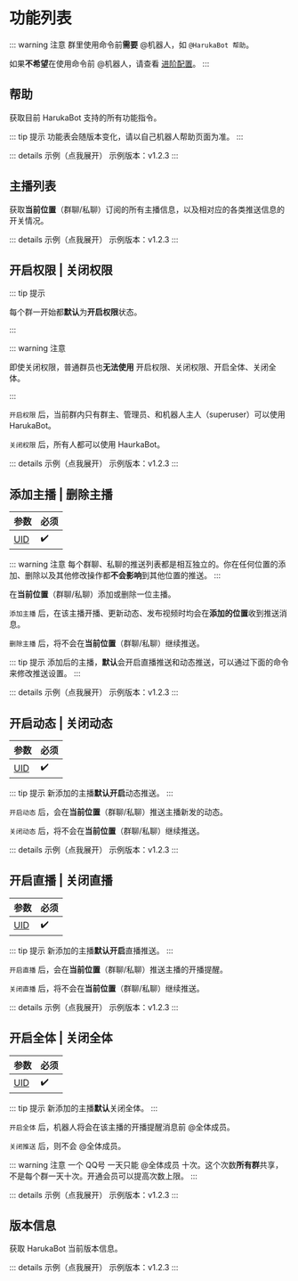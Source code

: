 # 功能列表

::: warning 注意
群里使用命令前**需要** @机器人，如 `@HarukaBot 帮助`。

如果**不希望**在使用命令前 @机器人，请查看 [进阶配置](./settings)。
:::

## 帮助

获取目前 HarukaBot 支持的所有功能指令。

::: tip 提示
功能表会随版本变化，请以自己机器人帮助页面为准。
:::

<ClientOnly>
  ::: details 示例（点我展开）
  示例版本：v1.2.3
  <Messenger :messages="[
      { position: 'right', msg: '<a>@HarukaBot</a> 帮助' }, 
      { position: 'left', msg: 'DD机目前支持的功能有：\n\n主播列表\n开启权限\n关闭权限\n添加主播 uid\n删除主播 uid\n开启动态 uid\n关闭动态 uid\n开启直播 uid\n关闭直播 uid\n开启全体 uid\n关闭全体 uid\n版本信息\n\n命令中的uid需要替换为对应主播的uid，注意是uid不是直播间id\n\n群聊默认开启权限，只有管理员或机器人主人才能触发指令\n\n所有群聊/私聊的推送都是分开的，在哪里添加就只会在哪里推送' }
      ]"/>
  :::
</ClientOnly>

## 主播列表

获取**当前位置**（群聊/私聊）订阅的所有主播信息，以及相对应的各类推送信息的开关情况。

<ClientOnly>
  ::: details 示例（点我展开）
  示例版本：v1.2.3
  <Messenger :messages="[
      { position: 'right', msg: '<a>@HarukaBot</a> 主播列表' },
      { position: 'left', msg: '以下为当前的订阅列表：\n\n【白神遥Haruka】直播推送：开，动态推送：开（477332594）\n【SK_415】直播推送：开，动态推送：关（10352806）' }
      ]"/>
  :::
</ClientOnly>

## 开启权限 | 关闭权限

::: tip 提示

每个群一开始都**默认**为**开启权限**状态。

:::

::: warning 注意

即使关闭权限，普通群员也**无法使用** 开启权限、关闭权限、开启全体、关闭全体。

:::

`开启权限` 后，当前群内只有群主、管理员、和机器人主人（superuser）可以使用 HarukaBot。

`关闭权限` 后，所有人都可以使用 HaurkaBot。

<ClientOnly>
  ::: details 示例（点我展开）
  示例版本：v1.2.3
  <Messenger :messages="[
      { position: 'right', msg: '<a>@HarukaBot</a> 开启权限' },
      { position: 'left', msg: '已开启权限，只有管理员才能使用' },
      { position: 'right', msg: '<a>@HarukaBot</a> 关闭权限' },
      { position: 'left', msg: '已关闭权限，所有人都能使用' }
      ]"/>
  :::
</ClientOnly>

## 添加主播 | 删除主播

|参数|必须|
|--|--|
|[UID](./faq.md#如何查看别人的-uid)|:heavy_check_mark:|

::: warning 注意
每个群聊、私聊的推送列表都是相互独立的。你在任何位置的添加、删除以及其他修改操作都**不会影响**到其他位置的推送。
:::

在**当前位置**（群聊/私聊）添加或删除一位主播。

`添加主播` 后，在该主播开播、更新动态、发布视频时均会在**添加的位置**收到推送消息。

`删除主播` 后，将不会在**当前位置**（群聊/私聊）继续推送。

::: tip 提示
添加后的主播，**默认**会开启直播推送和动态推送，可以通过下面的命令来修改推送设置。
:::

<ClientOnly>
  ::: details 示例（点我展开）
  示例版本：v1.2.3
  <Messenger :messages="[
      { position: 'right', msg: '<a>@HarukaBot</a> 添加主播 477332594' },
      { position: 'left', msg: '已添加 白神遥Haruka（477332594）' },
      { position: 'right', msg: '<a>@HarukaBot</a> 删除主播 10352806' },
      { position: 'left', msg: '已删除 SK_415（10352806）' }
      ]"/>
  :::
</ClientOnly>

## 开启动态 | 关闭动态

|参数|必须|
|--|--|
|[UID](./faq.md#如何查看别人的-uid)|:heavy_check_mark:|

::: tip 提示
新添加的主播**默认开启**动态推送。
:::

`开启动态` 后，会在**当前位置**（群聊/私聊）推送主播新发的动态。

`关闭动态` 后，将不会在**当前位置**（群聊/私聊）继续推送。

<ClientOnly>
  ::: details 示例（点我展开）
  示例版本：v1.2.3
  <Messenger :messages="[
      { position: 'right', msg: '<a>@HarukaBot</a> 开启动态 477332594' },
      { position: 'left', msg: '已开启动态，白神遥Haruka（477332594）' },
      { position: 'right', msg: '<a>@HarukaBot</a> 关闭动态 10352806' },
      { position: 'left', msg: '已关闭动态，SK_415（10352806）' },
      { position: 'left', msg: '白神遥Haruka转发了一条动态：\n\n传送门→<a href=&quot;https://t.bilibili.com/455707574981546955&quot; target=&quot;_blank&quot;>https://t.bilibili.com/455707574981546955</a>\n<img src=&quot;/dynamic-example.png&quot;/>' }
      ]"/>
  :::
</ClientOnly>

## 开启直播 | 关闭直播

|参数|必须|
|--|--|
|[UID](./faq.md#如何查看别人的-uid)|:heavy_check_mark:|

::: tip 提示
新添加的主播**默认开启**直播推送。
:::

`开启直播` 后，会在**当前位置**（群聊/私聊）推送主播的开播提醒。

`关闭直播` 后，将不会在**当前位置**（群聊/私聊）继续推送。

<ClientOnly>
  ::: details 示例（点我展开）
  示例版本：v1.2.3
  <Messenger :messages="[
      { position: 'right', msg: '<a>@HarukaBot</a> 开启直播 477332594' },
      { position: 'left', msg: '已开启直播，白神遥Haruka（477332594）' },
      { position: 'right', msg: '<a>@HarukaBot</a> 关闭直播 10352806' },
      { position: 'left', msg: '已关闭直播，SK_415（10352806）' },
      { position: 'left', msg: '白神遥Haruka 开播啦！\n\n海豹学歌！耶耶耶\n传送门→<a href=&quot;https://live.bilibili.com/21652717&quot; target=&quot;_blank&quot;>https://live.bilibili.com/21652717</a>\n<img src=&quot;/live-example.jpg&quot;/>' }
      ]"/>
  :::
</ClientOnly>

## 开启全体 | 关闭全体

|参数|必须|
|--|--|
|[UID](./faq.md#如何查看别人的-uid)|:heavy_check_mark:|

::: tip 提示
新添加的主播**默认**关闭全体。
:::

`开启全体` 后，机器人将会在该主播的开播提醒消息前 @全体成员。

`关闭推送` 后，则不会 @全体成员。

::: warning 注意
一个 QQ号 一天只能 @全体成员 十次。这个次数**所有群**共享，不是每个群一天十次。开通会员可以提高次数上限。
:::

<ClientOnly>
  ::: details 示例（点我展开）
  示例版本：v1.2.3
  <Messenger :messages="[
      { position: 'right', msg: '<a>@HarukaBot</a> 开启全体 477332594' },
      { position: 'left', msg: '已开启全体，白神遥Haruka（477332594）' },
      { position: 'right', msg: '<a>@HarukaBot</a> 关闭全体 10352806' },
      { position: 'left', msg: '已关闭全体，SK_415（10352806）' },
      { position: 'left', msg: '<a>@全体成员</a> 白神遥Haruka 开播啦！\n\n海豹学歌！耶耶耶\n传送门→<a href=&quot;https://live.bilibili.com/21652717&quot; target=&quot;_blank&quot;>https://live.bilibili.com/21652717</a>\n<img src=&quot;/live-example.jpg&quot;/>' }
      ]"/>
  :::
</ClientOnly>

## 版本信息

获取 HarukaBot 当前版本信息。

<ClientOnly>
  ::: details 示例（点我展开）
  示例版本：v1.2.3
  <Messenger :messages="[
      { position: 'right', msg: '<a>@HarukaBot</a> 版本信息' },
      { position: 'left', msg: '当前 HarukaBot 版本：1.2.3\n\n使用中遇到问题欢迎加群反馈，\n群号：629574472\n\n常见问题：https://haruka-bot.live/usage/faq.html' }
      ]"/>
  :::
</ClientOnly>

